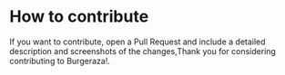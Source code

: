 # How to contribute </a>
If you want to contribute, open a Pull Request and include a detailed description and screenshots of the changes,Thank you for considering contributing to Burgeraza!.
